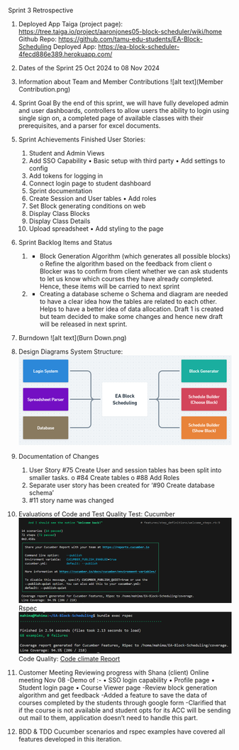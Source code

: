 Sprint 3 Retrospective
1. Deployed App
Taiga (project page): https://tree.taiga.io/project/aaronjones05-block-scheduler/wiki/home
Github Repo: https://github.com/tamu-edu-students/EA-Block-Scheduling
Deployed App: https://ea-block-scheduler-4fecd886e389.herokuapp.com/
3. Dates of the Sprint
25 Oct 2024 to 08 Nov 2024
4. Information about Team and Member Contributions
![alt text](Member Contribution.png)
 
5. Sprint Goal
By the end of this sprint, we will have fully developed admin and user dashboards, controllers to allow users the ability to login using single sign on, a completed page of available classes with their prerequisites, and a parser for excel documents. 
6. Sprint Achievements
Finished User Stories:
     1.	Student and Admin Views
     2.	Add SSO Capability
            • Basic setup with third party
            •	Add settings to config
     3.	Add tokens for logging in
     4.	Connect login page to student dashboard
     5.	Sprint documentation
     6.	Create Session and User tables
            •	Add roles 
     7.	Set Block generating conditions on web
     8.	Display Class Blocks 
     9.	Display Class Details
     10.	Upload spreadsheet
            •	Add styling to the page
6. Sprint Backlog Items and Status
    1.	* Block Generation Algorithm (which generates all possible blocks)
          o	Refine the algorithm based on the feedback from client
          o	Blocker was to confirm from client whether we can ask students to let us know which courses they have already 
            completed. Hence, these items will be carried to next sprint
    2.	+ Creating a database scheme
          o	Schema and diagram are needed to have a clear idea how the tables are related to each other. Helps to have a 
          better idea of data allocation. Draft 1 is created but team decided to make some changes and hence new draft will 
         be released in next sprint.

7. Burndown 
![alt text](Burn Down.png)


8. Design Diagrams
System Structure:  
![alt text](SystemStructure.png)

9. Documentation of Changes
    1.	User Story #75 Create User and session tables has been split into smaller tasks.
    o	#84 Create tables
    o	#88 Add Roles
    2.	Separate user story has been created for ‘#90 Create database schema’
    3.	#11 story name was changed
10. Evaluations of Code and Test Quality
 Test: 
Cucumber
 ![alt text](Cucumber.png)
Rspec
 ![alt text](Rspec.png)
Code Quality:
[Code climate Report](https://codeclimate.com/github/tamu-edu-students/EA-Block-Scheduling)
11. Customer Meeting
Reviewing progress with Shana (client)
Online meeting
Nov 08
-Demo of :-
     •	SSO login capability 
     •	Profile page
     •	Student login page
     •	Course Viewer page
-Review block generation algorithm and get feedback
-Added a feature to save the data of courses completed by the students through google form
-Clarified that if the course is not available and student opts for its ACC will be sending out mail to them, application doesn’t need to handle this part.
12. BDD & TDD
Cucumber scenarios and rspec examples have covered all features developed in this iteration.

